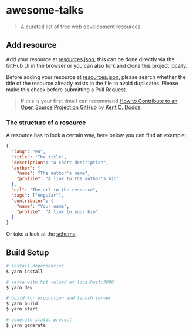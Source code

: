 # awesome-talks

> A curated list of free web development resources.

## Add resource

Add your resource at [resources.json](https://github.com/Edouardbozon/awesome-talks/blob/master/static/resources.json), this can be done directly via the GitHub UI in the browser or you can also fork and clone this project locally.

Before adding your resource at [resources.json](https://github.com/Edouardbozon/awesome-talks/blob/master/static/resources.json), please search whether the title of the resource already exists in the file to avoid duplicates. Please make this check before submitting a Pull Request.

> If this is your first time I can recommend [How to Contribute to an Open Source Project on GitHub](https://egghead.io/courses/how-to-contribute-to-an-open-source-project-on-github) by [Kent C. Dodds](https://kentcdodds.com/).

### The structure of a resource

A resource has to look a certain way, here below you can find an example:

```json
{
  "lang": "en",
  "title": "The title",
  "description": "A short description",
  "author": {
    "name": "The author's name",
    "profile": "A link to the author's bio"
  },
  "url": "The url to the resource",
  "tags": ["Angular"],
  "contributor": {
    "name": "Your name",
    "profile": "A link to your bio"
  }
}
```

Or take a look at the [schema](https://github.com/Edouardbozon/awesome-talks/blob/master/static/resources-schema.json).

## Build Setup

```bash
# install dependencies
$ yarn install

# serve with hot reload at localhost:3000
$ yarn dev

# build for production and launch server
$ yarn build
$ yarn start

# generate static project
$ yarn generate
```
